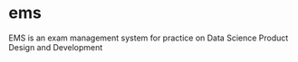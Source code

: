 # ems
EMS is an exam management system  for practice on Data Science Product Design and Development
